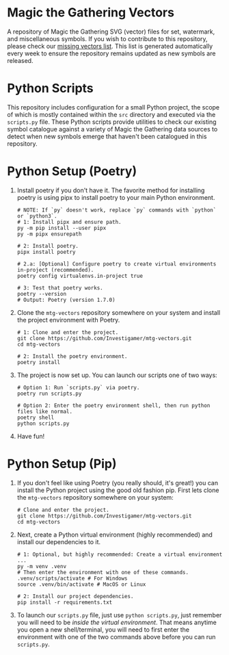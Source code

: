 # Magic the Gathering Vectors
A repository of Magic the Gathering SVG (vector) files for set, watermark, and miscellaneous symbols. If you wish to 
contribute to this repository, please check our [missing vectors list](/MISSING.md). This list is generated automatically every week 
to ensure the repository remains updated as new symbols are released.

# Python Scripts
This repository includes configuration for a small Python project, the scope of which is mostly contained 
within the `src` directory and executed via the `scripts.py` file. These Python scripts provide utilities 
to check our existing symbol catalogue against a variety of Magic the Gathering data sources to detect when 
new symbols emerge that haven't been catalogued in this repository.

# Python Setup (Poetry)
1. Install poetry if you don't have it. The favorite method for installing poetry is using pipx to install poetry
to your main Python environment.
    ```shell
    # NOTE: If `py` doesn't work, replace `py` commands with `python` or `python3`.
    # 1: Install pipx and ensure path.
    py -m pip install --user pipx
    py -m pipx ensurepath
    
    # 2: Install poetry.
    pipx install poetry

    # 2.a: [Optional] Configure poetry to create virtual environments in-project (recommended).
    poetry config virtualenvs.in-project true
    
    # 3: Test that poetry works.
    poetry --version
    # Output: Poetry (version 1.7.0)
    ```
2. Clone the `mtg-vectors` repository somewhere on your system and install the project environment with Poetry.
    ```shell
    # 1: Clone and enter the project.
    git clone https://github.com/Investigamer/mtg-vectors.git
    cd mtg-vectors

    # 2: Install the poetry environment.
    poetry install
    ```
3. The project is now set up. You can launch our scripts one of two ways:
    ```shell
    # Option 1: Run `scripts.py` via poetry.
    poetry run scripts.py

    # Option 2: Enter the poetry environment shell, then run python files like normal.
    poetry shell
    python scripts.py
    ```
4. Have fun!

# Python Setup (Pip)
1. If you don't feel like using Poetry (you really should, it's great!) you can install the Python project using the 
good old fashion pip. First lets clone the `mtg-vectors` repository somewhere on your system:
    ```shell
    # Clone and enter the project.
    git clone https://github.com/Investigamer/mtg-vectors.git
    cd mtg-vectors
    ```
2. Next, create a Python virtual environment (highly recommended) and install our dependencies to it.
    ```shell
    # 1: Optional, but highly recommended: Create a virtual environment ...
    py -m venv .venv
    # Then enter the environment with one of these commands.
    .venv/scripts/activate # For Windows
    source .venv/bin/activate # MacOS or Linux
   
    # 2: Install our project dependencies.
    pip install -r requirements.txt
    ```
3. To launch our `scripts.py` file, just use `python scripts.py`, just remember you will need to be *inside the 
virtual environment*. That means anytime you open a new shell/terminal, you will need to first enter the environment 
with one of the two commands above before you can run `scripts.py`.